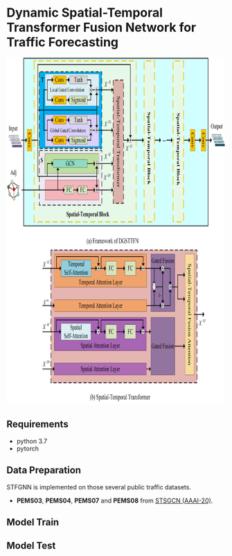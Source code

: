 # Dynamic Spatial-Temporal Transformer Fusion Network for Traffic Forecasting
<p align="center">
  <img width="800" height="800" src=./documents/model.png>
</p>


## Requirements
- python 3.7
- pytorch
## Data Preparation
STFGNN is implemented on those several public traffic datasets.
- **PEMS03**, **PEMS04**, **PEMS07** and **PEMS08** from [STSGCN (AAAI-20)](https://github.com/Davidham3/STSGCN).
## Model Train

## Model Test

